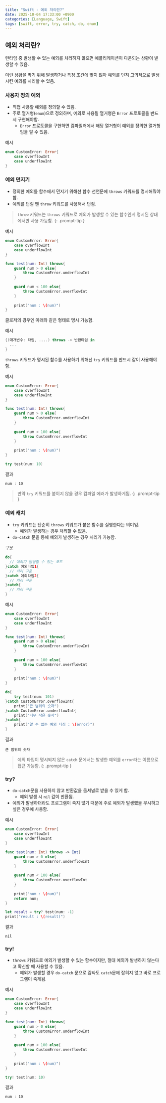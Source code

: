 ```yaml
---
title: "Swift - 예외 처리란?"
date: 2025-10-04 17:33:00 +0900
categories: [Language, Swift]
tags: [swift, error, try, catch, do, enum]
---
```


## **예외 처리란?**
런타임 중 발생할 수 있는 예외를 처리하지 않으면 애플리케이션이 다운되는 상황이 발생할 수 있음.<br>

이런 상황을 막기 위해 발생하거나 특정 조건에 맞지 않아 예외를 던져 고의적으로 발생시킨 예외를 처리할 수 있음.

### **사용자 정의 예외**
- 직접 사용할 예외를 정의할 수 있음.
- 주로 열거형(`enum`)으로 정의하며, 예외로 사용될 열거형은 `Error` 프로토콜을 반드시 구현해야함.
  - `Error` 프로토콜을 구현하면 컴파일러에서 해당 열거형이 예외를 정의한 열거형임을 알 수 있음.

예시
```swift
enum CustomError: Error{
    case overflowInt
    case underflowInt
}
```

### **예외 던지기**
- 정의한 예외를 함수에서 던지기 위해선 함수 선언문에 `throws` 키워드를 명시해줘야함.
- 예외를 던질 땐 `throw` 키워드를 사용해서 던짐.

> `throw` 키워드는 `throws` 키워드로 예외가 발생할 수 있는 함수인게 명시된 상태에서만 사용 가능함.
{: .prompt-tip }

예시
```swift
enum CustomError: Error{
    case overflowInt
    case underflowInt
}

func test(num: Int) throws{
    guard num > 0 else{
        throw CustomError.underflowInt
    }
    
    guard num < 100 else{
        throw CustomError.overflowInt
    }
    
    print("num : \(num)")
}
```

클로저의 경우엔 아래와 같은 형태로 명시 가능함.

예시
```swift
{(매개변수: 타입, ....) throws -> 반환타입 in
  ...
}
```

`throws` 키워드가 명시된 함수를 사용하기 위해선 `try` 키워드를 반드시 같이 사용해야함.

예시
```swift
enum CustomError: Error{
    case overflowInt
    case underflowInt
}

func test(num: Int) throws{
    guard num > 0 else{
        throw CustomError.underflowInt
    }
    
    guard num < 100 else{
        throw CustomError.overflowInt
    }
    
    print("num : \(num)")
}

try test(num: 10)
```

결과
```
num : 10
```

> 만약 `try` 키워드를 붙이지 않을 경우 컴파일 에러가 발생하게됨.
{: .prompt-tip }

### **예외 캐치**
- `try` 키워드는 단순히 `throws` 키워드가 붙은 함수를 실행한다는 의미임.
  - 예외가 발생하는 경우 처리할 수 없음.
- `do-catch` 문을 통해 예외가 발생하는 경우 처리가 가능함.

구문
```swift
do{
  // 예외가 발생할 수 있는 코드
}catch 예외타입1{
  // 처리 구문
}catch 예외타입2{
  // 처리 구문
}catch{
  // 처리 구문
}
```

예시
```swift
enum CustomError: Error{
    case overflowInt
    case underflowInt
}

func test(num: Int) throws{
    guard num > 0 else{
        throw CustomError.underflowInt
    }
    
    guard num < 100 else{
        throw CustomError.overflowInt
    }
    
    print("num : \(num)")
}

do{
    try test(num: 101)
}catch CustomError.overflowInt{
    print("큰 범위의 숫자")
}catch CustomError.underflowInt{
    print("너무 작은 숫자")
}catch{
    print("알 수 없는 예외 터짐 : \(error)")
}
```

결과
```
큰 범위의 숫자
```

> 예외 타입이 명시되지 않은 `catch` 문에서는 발생한 예외를 `error`라는 이름으로 접근 가능함.
{: .prompt-tip }

### **try?**
- `do-catch`문을 사용하지 않고 반환값을 옵셔널로 받을 수 있게 함.
  - 예외 발생 시 `nil` 값이 반환됨.
- 예외가 발생하더라도 프로그램이 죽지 않기 때문에 주로 예외가 발생했을 무시하고 싶은 경우에 사용함.

예시
```swift
enum CustomError: Error{
    case overflowInt
    case underflowInt
}

func test(num: Int) throws -> Int{
    guard num > 0 else{
        throw CustomError.underflowInt
    }
    
    guard num < 100 else{
        throw CustomError.overflowInt
    }
    
    print("num : \(num)")
    return num;
}

let result = try? test(num: -1)
print("result : \(result)")
```

결과
```
nil
```

### **try!**
- `throws` 키워드로 예외가 발생할 수 있는 함수이지만, 절대 예외가 발생하지 않는다고 확신할 때 사용할 수 있음.
  - 예외가 발생할 경우 `do-catch` 문으로 감싸도 `catch`문에 잡히지 않고 바로 프로그램이 죽게됨.

예시
```swift
enum CustomError: Error{
    case overflowInt
    case underflowInt
}

func test(num: Int) throws{
    guard num > 0 else{
        throw CustomError.underflowInt
    }
    
    guard num < 100 else{
        throw CustomError.overflowInt
    }
    
    print("num : \(num)")
}

try! test(num: 10)
```

결과
```
num : 10
```